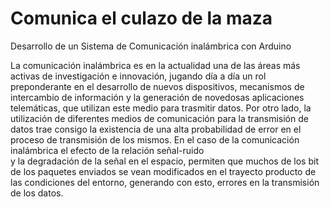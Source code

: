 # Comunica el culazo de la maza
Desarrollo de un Sistema de Comunicación inalámbrica con Arduino

La comunicación inalámbrica es en la actualidad una de las áreas más activas de investigación 
e innovación, jugando día a día  un rol preponderante en el desarrollo de nuevos dispositivos, 
mecanismos de intercambio de información y la generación de novedosas aplicaciones 
telemáticas, que utilizan este medio para trasmitir datos. 
Por otro lado, la utilización de diferentes medios de comunicación para la transmisión de 
datos trae consigo la existencia de una alta probabilidad de error en el proceso de transmisión 
de los mismos. En el caso de la comunicación inalámbrica el efecto de la relación señal-ruido  
y la degradación de la señal en el espacio,  permiten que muchos de los bit de los paquetes 
enviados se vean modificados en el trayecto producto de las condiciones del entorno, 
generando con esto, errores  en la transmisión de los  datos.
